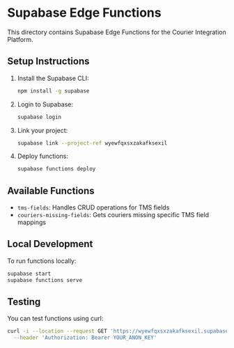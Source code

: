 # Supabase Edge Functions

This directory contains Supabase Edge Functions for the Courier Integration Platform.

## Setup Instructions

1. Install the Supabase CLI:
   ```bash
   npm install -g supabase
   ```

2. Login to Supabase:
   ```bash
   supabase login
   ```

3. Link your project:
   ```bash
   supabase link --project-ref wyewfqxsxzakafksexil
   ```

4. Deploy functions:
   ```bash
   supabase functions deploy
   ```

## Available Functions

- `tms-fields`: Handles CRUD operations for TMS fields
- `couriers-missing-fields`: Gets couriers missing specific TMS field mappings

## Local Development

To run functions locally:

```bash
supabase start
supabase functions serve
```

## Testing

You can test functions using curl:

```bash
curl -i --location --request GET 'https://wyewfqxsxzakafksexil.supabase.co/functions/v1/tms-fields' \
  --header 'Authorization: Bearer YOUR_ANON_KEY'
```
